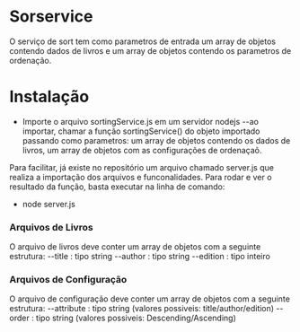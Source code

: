 # Sorservice

O serviço de sort tem como parametros de entrada um array de objetos contendo dados de livros e um array de objetos contendo os parametros de ordenação.
  
# Instalação

  - Importe o arquivo sortingService.js em um servidor nodejs
  --ao importar, chamar a função sortingService() do objeto importado passando como parametros: um array de objetos contendo os dados de livros, um array de objetos com as configurações de ordenaçaõ.


Para facilitar, já existe no repositório um arquivo chamado server.js que realiza a importação dos arquivos e funconalidades. Para rodar e ver o resultado da função, basta executar na linha de comando:
  - node server.js

### Arquivos de Livros
O arquivo de livros deve conter um array de objetos com a seguinte estrutura:
--title : tipo string
--author : tipo string
--edition : tipo inteiro

### Arquivos de Configuração
O arquivo de configuração deve conter um array de objetos com a seguinte estrutura:
--attribute : tipo string (valores possiveis: title/author/edition)
--order : tipo string (valores possiveis: Descending/Ascending)
